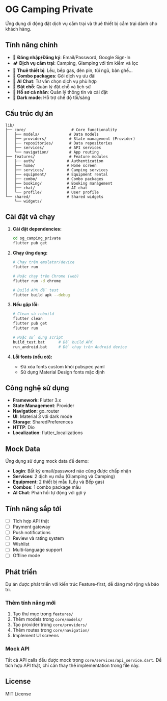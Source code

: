 # OG Camping Private

Ứng dụng di động đặt dịch vụ cắm trại và thuê thiết bị cắm trại dành cho khách hàng.

## Tính năng chính

- 🔐 **Đăng nhập/Đăng ký**: Email/Password, Google Sign-In
- 🏕️ **Dịch vụ cắm trại**: Camping, Glamping với tìm kiếm và lọc
- 🎒 **Thuê thiết bị**: Lều, bếp gas, đèn pin, túi ngủ, bàn ghế...
- 🎁 **Combo packages**: Gói dịch vụ ưu đãi
- 🤖 **AI Chat**: Tư vấn chọn dịch vụ phù hợp
- 📅 **Đặt chỗ**: Quản lý đặt chỗ và lịch sử
- 👤 **Hồ sơ cá nhân**: Quản lý thông tin và cài đặt
- 🌙 **Dark mode**: Hỗ trợ chế độ tối/sáng

## Cấu trúc dự án

```
lib/
├── core/                    # Core functionality
│   ├── models/             # Data models
│   ├── providers/          # State management (Provider)
│   ├── repositories/       # Data repositories
│   ├── services/           # API services
│   └── navigation/         # App routing
├── features/               # Feature modules
│   ├── auth/              # Authentication
│   ├── home/              # Home screen
│   ├── services/          # Camping services
│   ├── equipment/         # Equipment rental
│   ├── combo/             # Combo packages
│   ├── booking/           # Booking management
│   ├── chat/              # AI chat
│   └── profile/           # User profile
└── shared/                # Shared widgets
    └── widgets/
```

## Cài đặt và chạy

1. **Cài đặt dependencies:**
   ```bash
   cd og_camping_private
   flutter pub get
   ```

2. **Chạy ứng dụng:**
   ```bash
   # Chạy trên emulator/device
   flutter run
   
   # Hoặc chạy trên Chrome (web)
   flutter run -d chrome
   
   # Build APK để test
   flutter build apk --debug
   ```

3. **Nếu gặp lỗi:**
   ```bash
   # Clean và rebuild
   flutter clean
   flutter pub get
   flutter run
   
   # Hoặc sử dụng script
   build_test.bat      # Để build APK
   run_android.bat     # Để chạy trên Android device
   ```

4. **Lỗi fonts (nếu có):**
   - Đã xóa fonts custom khỏi pubspec.yaml
   - Sử dụng Material Design fonts mặc định

## Công nghệ sử dụng

- **Framework**: Flutter 3.x
- **State Management**: Provider
- **Navigation**: go_router
- **UI**: Material 3 với dark mode
- **Storage**: SharedPreferences
- **HTTP**: Dio
- **Localization**: flutter_localizations

## Mock Data

Ứng dụng sử dụng mock data để demo:

- **Login**: Bất kỳ email/password nào cũng được chấp nhận
- **Services**: 2 dịch vụ mẫu (Glamping và Camping)
- **Equipment**: 2 thiết bị mẫu (Lều và Bếp gas)
- **Combos**: 1 combo package mẫu
- **AI Chat**: Phản hồi tự động với gợi ý

## Tính năng sắp tới

- [ ] Tích hợp API thật
- [ ] Payment gateway
- [ ] Push notifications
- [ ] Review và rating system
- [ ] Wishlist
- [ ] Multi-language support
- [ ] Offline mode

## Phát triển

Dự án được phát triển với kiến trúc Feature-first, dễ dàng mở rộng và bảo trì.

### Thêm tính năng mới

1. Tạo thư mục trong `features/`
2. Thêm models trong `core/models/`
3. Tạo provider trong `core/providers/`
4. Thêm routes trong `core/navigation/`
5. Implement UI screens

### Mock API

Tất cả API calls đều được mock trong `core/services/api_service.dart`. Để tích hợp API thật, chỉ cần thay thế implementation trong file này.

## License

MIT License

